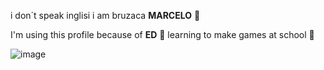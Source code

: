 i don´t speak inglisi i am bruzaca **MARCELO** 🦉

I'm using this profile because of **ED** 🎸
learning to make games at school 🏫

![image](https://github.com/user-attachments/assets/d62ec4df-7f93-4483-8161-97e0410585e4)
